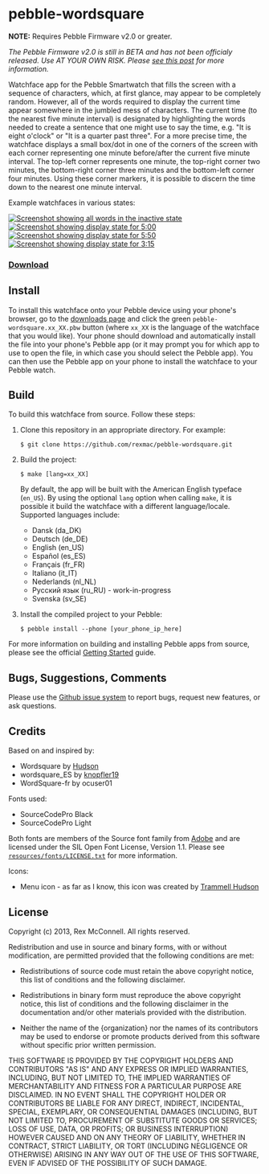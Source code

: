 # pebble-wordsquare

**NOTE:** Requires Pebble Firmware v2.0 or greater.

_The Pebble Firmware v2.0  is still in BETA and has not been officialy released. Use AT YOUR OWN RISK. Please [see this post](http://www.reddit.com/r/pebble/comments/1ttwv2/should_i_update_my_pebble_to_20/) for more information._

Watchface app for the Pebble Smartwatch that fills the screen with a sequence
of characters, which, at first glance, may appear to be completely random.
However, all of the words required to display the current time appear
somewhere in the jumbled mess of characters. The current time (to the nearest
five minute interval) is designated by highlighting the words needed to create
a sentence that one might use to say the time, e.g. "It is eight o'clock" or
"It is a quarter past three". For a more precise time, the watchface displays a
small box/dot in one of the corners of the screen with each corner representing
one minute before/after the current five minute interval. The top-left corner
represents one minute, the top-right corner two minutes, the bottom-right
corner three minutes and the bottom-left corner four minutes. Using these
corner markers, it is possible to discern the time down to the nearest one
minute interval.

Example watchfaces in various states:

[![Screenshot showing all words in the inactive state](http://rexmac.com/projects/pebble/pebble-wordsquare-sample-1.png)](http://rexmac.com/projects/pebble/pebble-wordsquare-sample-1.png)
[![Screenshot showing display state for 5:00](http://rexmac.com/projects/pebble/pebble-wordsquare-sample-2.png)](http://rexmac.com/projects/pebble/pebble-wordsquare-sample-2.png)
[![Screenshot showing display state for 5:50](http://rexmac.com/projects/pebble/pebble-wordsquare-sample-3.png)](http://rexmac.com/projects/pebble/pebble-wordsquare-sample-3.png)
[![Screenshot showing display state for 3:15](http://rexmac.com/projects/pebble/pebble-wordsquare-sample-4.png)](http://rexmac.com/projects/pebble/pebble-wordsquare-sample-4.png)

### [Download](http://github.com/rexmac/pebble-wordsquare/releases)

## Install

To install this watchface onto your Pebble device using your phone's browser, go to the [downloads page](http://github.com/rexmac/pebble-wordsquare/releases) and click the green `pebble-wordsquare.xx_XX.pbw` button (where `xx_XX` is the language of the watchface that you would like). Your phone should download and automatically install the file into your phone's Pebble app (or it may prompt you for which app to use to open the file, in which case you should select the Pebble app). You can then use the Pebble app on your phone to install the watchface to your Pebble watch.

## Build

To build this watchface from source. Follow these steps:

1. Clone this repository in an appropriate directory. For example:

    `$ git clone https://github.com/rexmac/pebble-wordsquare.git`

2. Build the project:

    `$ make [lang=xx_XX]`

    By default, the app will be built with the American English typeface (`en_US`). By using the optional `lang` option when calling `make`, it is possible it build the watchface with a different language/locale. Supported languages include:
      * Dansk (da_DK)
      * Deutsch (de_DE)
      * English (en_US)
      * Español (es_ES)
      * Français (fr_FR)
      * Italiano (it_IT)
      * Nederlands (nl_NL)
      * Русский язык (ru_RU) - work-in-progress
      * Svenska (sv_SE)

3. Install the compiled project to your Pebble:

    `$ pebble install --phone [your_phone_ip_here]`

For more information on building and installing Pebble apps from source, please see the official [Getting Started](https://developer.getpebble.com/2/getting-started/) guide.

## Bugs, Suggestions, Comments

Please use the [Github issue system](https://github.com/rexmac/pebble-wordsquare/issues) to report bugs, request new features, or ask questions.

## Credits

Based on and inspired by:

* Wordsquare by [Hudson](https://bitbucket.org/hudson/pebble/src/words)
* wordsquare_ES by [knopfler19](http://forums.getpebble.com/profile/10546/knopfler19)
* WordSquare-fr by ocuser01

Fonts used:

* SourceCodePro Black
* SourceCodePro Light

Both fonts are members of the Source font family from [Adobe](http://www.adobe.com/) and are licensed under the SIL Open Font License, Version 1.1. Please see [`resources/fonts/LICENSE.txt`](https://github.com/rexmac/pebble-wordsquare/blob/master/resources/fonts/LICENSE.txt) for more information.

Icons:

* Menu icon - as far as I know, this icon was created by [Trammell Hudson](https://bitbucket.org/hudson/pebble/src/words)

## License

Copyright (c) 2013, Rex McConnell. All rights reserved.

Redistribution and use in source and binary forms, with or without modification,
are permitted provided that the following conditions are met:

* Redistributions of source code must retain the above copyright notice, this
  list of conditions and the following disclaimer.

* Redistributions in binary form must reproduce the above copyright notice, this
  list of conditions and the following disclaimer in the documentation and/or
  other materials provided with the distribution.

* Neither the name of the {organization} nor the names of its
  contributors may be used to endorse or promote products derived from
  this software without specific prior written permission.

THIS SOFTWARE IS PROVIDED BY THE COPYRIGHT HOLDERS AND CONTRIBUTORS "AS IS" AND
ANY EXPRESS OR IMPLIED WARRANTIES, INCLUDING, BUT NOT LIMITED TO, THE IMPLIED
WARRANTIES OF MERCHANTABILITY AND FITNESS FOR A PARTICULAR PURPOSE ARE
DISCLAIMED. IN NO EVENT SHALL THE COPYRIGHT HOLDER OR CONTRIBUTORS BE LIABLE FOR
ANY DIRECT, INDIRECT, INCIDENTAL, SPECIAL, EXEMPLARY, OR CONSEQUENTIAL DAMAGES
(INCLUDING, BUT NOT LIMITED TO, PROCUREMENT OF SUBSTITUTE GOODS OR SERVICES;
LOSS OF USE, DATA, OR PROFITS; OR BUSINESS INTERRUPTION) HOWEVER CAUSED AND ON
ANY THEORY OF LIABILITY, WHETHER IN CONTRACT, STRICT LIABILITY, OR TORT
(INCLUDING NEGLIGENCE OR OTHERWISE) ARISING IN ANY WAY OUT OF THE USE OF THIS
SOFTWARE, EVEN IF ADVISED OF THE POSSIBILITY OF SUCH DAMAGE.

